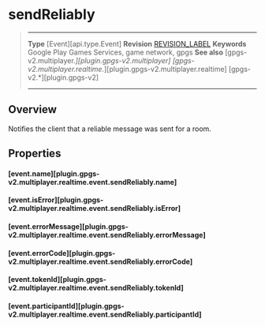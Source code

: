 # sendReliably

> --------------------- ------------------------------------------------------------------------------------------
> __Type__              [Event][api.type.Event]
> __Revision__          [REVISION_LABEL](REVISION_URL)
> __Keywords__          Google Play Games Services, game network, gpgs
> __See also__          [gpgs-v2.multiplayer.*][plugin.gpgs-v2.multiplayer]
>                       [gpgs-v2.multiplayer.realtime.*][plugin.gpgs-v2.multiplayer.realtime]
>                       [gpgs-v2.*][plugin.gpgs-v2]
> --------------------- ------------------------------------------------------------------------------------------

## Overview

Notifies the client that a reliable message was sent for a room.

## Properties

#### [event.name][plugin.gpgs-v2.multiplayer.realtime.event.sendReliably.name]

#### [event.isError][plugin.gpgs-v2.multiplayer.realtime.event.sendReliably.isError]

#### [event.errorMessage][plugin.gpgs-v2.multiplayer.realtime.event.sendReliably.errorMessage]

#### [event.errorCode][plugin.gpgs-v2.multiplayer.realtime.event.sendReliably.errorCode]

#### [event.tokenId][plugin.gpgs-v2.multiplayer.realtime.event.sendReliably.tokenId]

#### [event.participantId][plugin.gpgs-v2.multiplayer.realtime.event.sendReliably.participantId]